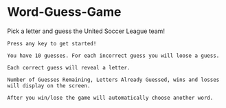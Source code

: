 # Word-Guess-Game

Pick a letter and guess the United Soccer League team!

    Press any key to get started!

    You have 10 guesses. For each incorrect guess you will loose a guess.

    Each correct guess will reveal a letter.

    Number of Guesses Remaining, Letters Already Guessed, wins and losses will display on the screen.

    After you win/lose the game will automatically choose another word.

